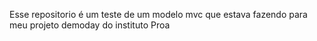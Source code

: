 Esse repositorio é um teste de um modelo mvc que estava fazendo para meu projeto demoday do instituto Proa
